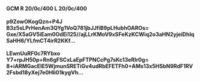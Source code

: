 #### GCM R 20/0c/400 L 20/0c/400
**p9ZowOKogQzn+P4J**<br/>**B3z5sLPrHenAm3QYg1VoQ781jbJJfiB9pLHubhOAROs=**<br/>**Gxe/X5aGV5iEam0OdEi125//ajLLrKMoV9xSFeKzKCWiq2o3aHN2yjeiDhlqSaHH6/YLfmCT4irR2KKf...**<br/><br/>
**LEwnUuRF0c7RYbxo**<br/>**Y7+rpJH50p+Rn6gFSCxLaEpFTPNCcPg7sKc13eRIr0g=**<br/>**8+iARMGacEIE5WjmunSRETiGv4udRbEFETFh0+AMs13x5HSbN9RdF1RV2Fsbd18yXej7e0HIi01kygVh...**